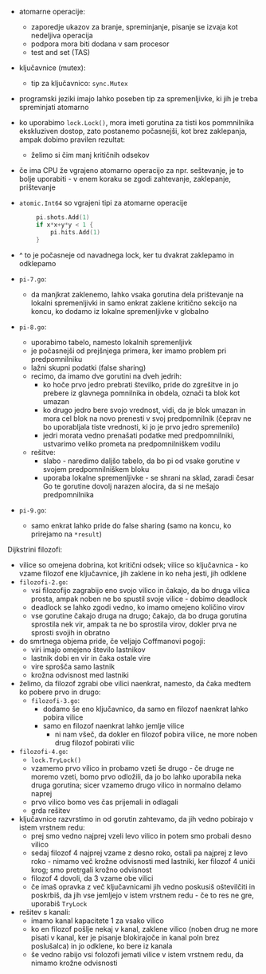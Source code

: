 - atomarne operacije:
	- zaporedje ukazov za branje, spreminjanje, pisanje se izvaja kot nedeljiva operacija
	- podpora mora biti dodana v sam procesor
	- test and set (TAS)
- ključavnice (mutex):
	- tip za ključavnico: `sync.Mutex`
- programski jeziki imajo lahko poseben tip za spremenljivke, ki jih je treba spreminjati atomarno

- ko uporabimo `lock.Lock()`, mora imeti gorutina za tisti kos pommnilnika ekskluziven dostop, zato postanemo počasnejši, kot brez zaklepanja, ampak dobimo pravilen rezultat:
	- želimo si čim manj kritičnih odsekov

- če ima CPU že vgrajeno atomarno operacijo za npr. seštevanje, je to bolje uporabiti - v enem koraku se zgodi zahtevanje, zaklepanje, prištevanje
- `atomic.Int64` so vgrajeni tipi za atomarne operacije

```go
		pi.shots.Add(1)
		if x*x+y*y < 1 {
			pi.hits.Add(1)
		}
```
- ^ to je počasneje od navadnega lock, ker tu dvakrat zaklepamo in odklepamo

- `pi-7.go`:
	- da manjkrat zaklenemo, lahko vsaka gorutina dela prištevanje na lokalni spremenljivki in samo enkrat zaklene kritično sekcijo na koncu, ko dodamo iz lokalne spremenljivke v globalno
- `pi-8.go`:
	- uporabimo tabelo, namesto lokalnih spremenljivk
	- je počasnejši od prejšnjega primera, ker imamo problem pri predpomnilniku
	- lažni skupni podatki (false sharing)
	- recimo, da imamo dve gorutini na dveh jedrih:
		- ko hoče prvo jedro prebrati številko, pride do zgrešitve in jo prebere iz glavnega pomnilnika in obdela, označi ta blok kot umazan
		- ko drugo jedro bere svojo vrednost, vidi, da je blok umazan in mora cel blok na novo prenesti v svoj predpomnilnik (čeprav ne bo uporabljala tiste vrednosti, ki jo je prvo jedro spremenilo)
		- jedri morata vedno prenašati podatke med predpomnilniki, ustvarimo veliko prometa na predpomnilniškem vodilu
	- rešitve:
		- slabo - naredimo daljšo tabelo, da bo pi od vsake gorutine v svojem predpomnilniškem bloku
		- uporaba lokalne spremenljivke - se shrani na sklad, zaradi česar Go te gorutine dovolj narazen alocira, da si ne mešajo predpomnilnika
- `pi-9.go`:
	- samo enkrat lahko pride do false sharing (samo na koncu, ko prirejamo na `*result`)

Dijkstrini filozofi:
- vilice so omejena dobrina, kot kritični odsek; vilice so ključavnica - ko vzame filozof ene ključavnice, jih zaklene in ko neha jesti, jih odklene
- `filozofi-2.go`:
	- vsi filozofijo zagrabijo eno svojo vilico in čakajo, da bo druga vilica prosta, ampak noben ne bo spustil svoje vilice - dobimo deadlock
	- deadlock se lahko zgodi vedno, ko imamo omejeno količino virov
	- vse gorutine čakajo druga na drugo; čakajo, da bo druga gorutina sprostila nek vir, ampak ta ne bo sprostila virov, dokler prva ne sprosti svojih in obratno
- do smrtnega objema pride, če veljajo Coffmanovi pogoji:
	- viri imajo omejeno število lastnikov
	- lastnik dobi en vir in čaka ostale vire
	- vire sprošča samo lastnik
	- krožna odvisnost med lastniki
- želimo, da filozof zgrabi obe vilici naenkrat, namesto, da čaka medtem ko pobere prvo in drugo:
	- `filozofi-3.go`:
		- dodamo še eno ključavnico, da samo en filozof naenkrat lahko pobira vilice
		- samo en filozof naenkrat lahko jemlje vilice
			- ni nam všeč, da dokler en filozof pobira vilice, ne more noben drug filozof pobirati vilic
- `filozofi-4.go`:
	- `lock.TryLock()`
	- vzamemo prvo vilico in probamo vzeti še drugo - če druge ne moremo vzeti, bomo prvo odložili, da jo bo lahko uporabila neka druga gorutina; sicer vzamemo drugo vilico in normalno delamo naprej
	- prvo vilico bomo ves čas prijemali in odlagali
	- grda rešitev
- ključavnice razvrstimo in od gorutin zahtevamo, da jih vedno pobirajo v istem vrstnem redu:
	- prej smo vedno najprej vzeli levo vilico in potem smo probali desno vilico
	- sedaj filozof 4 najprej vzame z desno roko, ostali pa najprej z levo roko - nimamo več krožne odvisnosti med lastniki, ker filozof 4 uniči krog; smo pretrgali krožno odvisnost
	- filozof 4 dovoli, da 3 vzame obe vilici
	- če imaš opravka z več ključavnicami jih vedno poskusiš oštevilčiti in poskrbiš, da jih vse jemljejo v istem vrstnem redu - če to res ne gre, uporabiš `TryLock`
- rešitev s kanali:
	- imamo kanal kapacitete 1 za vsako vilico
	- ko en filozof pošlje nekaj v kanal, zaklene vilico (noben drug ne more pisati v kanal, ker je pisanje blokirajoče in kanal poln brez poslušalca) in jo odklene, ko bere iz kanala
	- še vedno rabijo vsi folozofi jemati vilice v istem vrstnem redu, da nimamo krožne odvisnosti